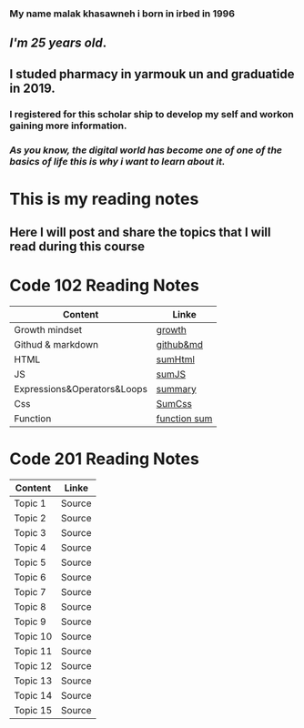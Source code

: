 ### My name malak khasawneh i born in irbed in 1996
## **_I'm 25 years old_**.
## **I studed pharmacy in yarmouk un and graduatide in 2019.**
### I registered for this scholar ship to develop my self and workon gaining more information.
### _**As you know, the digital world has become one of one of the basics of life this is why i want to learn about it.**_ 
# This is my reading notes
## Here I will post and share the topics that I will read during this course
# Code 102 Reading Notes
Content | Linke
------------ | -------------
Growth mindset | [growth](https://malakkhasawneh2.github.io/reading-notes/one)
Githud & markdown | [github&md](https://github.com/malakkhasawneh2/reading-notes/blob/main/summarize1.md)
HTML | [sumHtml](https://malakkhasawneh2.github.io/reading-notes/hhhh)
JS | [sumJS](https://malakkhasawneh2.github.io/reading-notes/jssumm)
Expressions&Operators&Loops | [summary](https://malakkhasawneh2.github.io/reading-notes/loop)
Css | [SumCss](https://malakkhasawneh2.github.io/reading-notes/css)
Function | [function sum](https://malakkhasawneh2.github.io/reading-notes/Functions)
# **Code 201 Reading Notes**
Content | Linke
------------ | -------------
Topic 1 | Source
Topic 2 | Source
Topic 3 | Source
Topic 4 | Source
Topic 5 | Source
Topic 6 | Source
Topic 7 | Source
Topic 8 | Source
Topic 9 | Source
Topic 10 | Source
Topic 11 | Source
Topic 12 | Source
Topic 13 | Source
Topic 14 | Source
Topic 15 | Source



